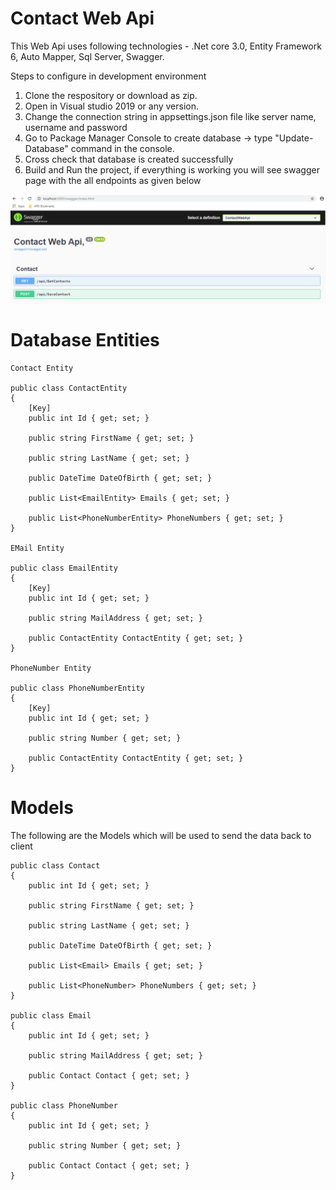 # Contact Web Api

This Web Api uses following technologies - .Net core 3.0, Entity Framework 6, Auto Mapper, Sql Server, Swagger.

Steps to configure in development environment

1. Clone the respository or download as zip.
2. Open in Visual studio 2019 or any version.
3. Change the connection string in appsettings.json file like server name, username and password
4. Go to Package Manager Console to create database -> type "Update-Database" command in the console.
5. Cross check that database is created successfully
6. Build and Run the project, if everything is working you will see swagger page with the all endpoints as given below

![alt text](https://github.com/syedamjad/Contact-Web-Api/blob/master/Screen%20shots/Swagger.PNG?raw=true)

# Database Entities

    Contact Entity

    public class ContactEntity
    {
        [Key]
        public int Id { get; set; }

        public string FirstName { get; set; }

        public string LastName { get; set; }

        public DateTime DateOfBirth { get; set; }

        public List<EmailEntity> Emails { get; set; }

        public List<PhoneNumberEntity> PhoneNumbers { get; set; }
    }
    
    EMail Entity
    
    public class EmailEntity
    {
        [Key]
        public int Id { get; set; }

        public string MailAddress { get; set; } 

        public ContactEntity ContactEntity { get; set; }
    }
    
    PhoneNumber Entity
    
    public class PhoneNumberEntity
    {
        [Key]
        public int Id { get; set; }

        public string Number { get; set; }

        public ContactEntity ContactEntity { get; set; }
    }

# Models 
The following are the Models which will be used to send the data back to client

    public class Contact
    {
        public int Id { get; set; }

        public string FirstName { get; set; }

        public string LastName { get; set; }

        public DateTime DateOfBirth { get; set; }

        public List<Email> Emails { get; set; }

        public List<PhoneNumber> PhoneNumbers { get; set; }
    }
    
    public class Email
    {
        public int Id { get; set; }

        public string MailAddress { get; set; }

        public Contact Contact { get; set; }
    }
    
    public class PhoneNumber
    {
        public int Id { get; set; }

        public string Number { get; set; }

        public Contact Contact { get; set; }
    }
